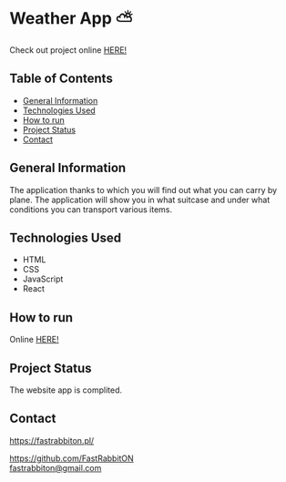 # Weather App ⛅️

Check out project online [HERE!](https://fastrabbiton.pl/legalfly)

## Table of Contents
* [General Information](#general-information)
* [Technologies Used](#technologies-used)
* [How to run](#how-to-run)
* [Project Status](#project-status)
* [Contact](#contact)

## General Information
The application thanks to which you will find out what you can carry by plane. The application will show you in what suitcase and under what conditions you can transport various items.

## Technologies Used
- HTML
- CSS
- JavaScript
- React

## How to run
Online [HERE!](https://fastrabbiton.pl/legalfly)

## Project Status
The website app is complited.

## Contact
https://fastrabbiton.pl/

https://github.com/FastRabbitON \
fastrabbiton@gmail.com

